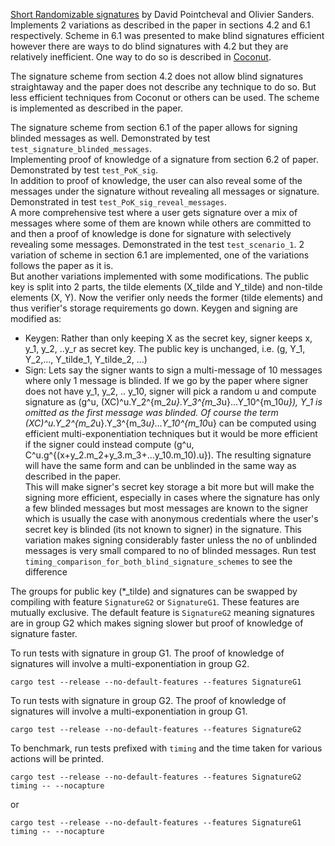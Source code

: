 [Short Randomizable signatures](https://eprint.iacr.org/2015/525) by David Pointcheval and Olivier Sanders.
Implements 2 variations as described in the paper in sections 4.2 and 6.1 respectively. Scheme in 6.1 was 
presented to make blind signatures efficient however there are ways to do blind signatures with 4.2 but they 
are relatively inefficient. One way to do so is described in [Coconut](https://arxiv.org/pdf/1802.07344.pdf).

The signature scheme from section 4.2 does not allow blind signatures straightaway and the paper does not 
describe any technique to do so. But less efficient techniques from Coconut or others can be used. The scheme 
is implemented as described in the paper.  
      
      
The signature scheme from section 6.1 of the paper allows for signing blinded messages as well. 
Demonstrated by test `test_signature_blinded_messages`.  
Implementing proof of knowledge of a signature from section 6.2 of paper. Demonstrated by test `test_PoK_sig`.  
In addition to proof of knowledge, the user can also reveal some of the messages under the signature without revealing all messages or signature.
Demonstrated in test `test_PoK_sig_reveal_messages`.  
A more comprehensive test where a user gets signature over a mix of messages where some of them are known while 
others are committed to and then a proof of knowledge is done for signature with selectively revealing some messages. 
Demonstrated in the test `test_scenario_1`.
2 variation of scheme in section 6.1 are implemented, one of the variations follows the paper as it is.   
But another variations implemented with some modifications. The public key is split into 2 parts, the 
tilde elements (X_tilde and Y_tilde) and non-tilde elements (X, Y). Now the verifier only needs the former 
(tilde elements) and thus verifier's storage requirements go down. Keygen and signing are modified as:
- Keygen: Rather than only keeping X as the secret key, signer keeps x, y_1, y_2, ..y_r as secret key. 
The public key is unchanged, i.e. (g, Y_1, Y_2,..., Y_tilde_1, Y_tilde_2, ...)
- Sign: Lets say the signer wants to sign a multi-message of 10 messages where only 1 message is blinded. 
If we go by the paper where signer does not have y_1, y_2, .. y_10, signer will pick a random u and compute signature as 
(g^u, (XC)^u.Y_2^{m_2*u}.Y_3^{m_3*u}...Y_10^{m_10*u}), Y_1 is omitted as the first message was blinded. Of course the term 
(XC)^u.Y_2^{m_2*u}.Y_3^{m_3*u}...Y_10^{m_10*u} can be computed using efficient multi-exponentiation techniques but it would be more efficient 
if the signer could instead compute (g^u, C^u.g^{(x+y_2.m_2+y_3.m_3+...y_10.m_10).u}). The resulting signature will have the same form 
and can be unblinded in the same way as described in the paper.  
This will make signer's secret key storage a bit more but will make the signing more efficient, especially in cases 
where the signature has only a few blinded messages but most messages are known to the signer which is usually the case with 
anonymous credentials where the user's secret key is blinded (its not known to signer) in the signature. This variation makes 
signing considerably faster unless the no of unblinded messages is very small compared to no of blinded messages. 
Run test `timing_comparison_for_both_blind_signature_schemes` to see the difference 
  
The groups for public key (*_tilde) and signatures can be swapped by compiling with feature `SignatureG2` or `SignatureG1`. 
These features are mutually exclusive. The default feature is `SignatureG2` meaning signatures are in group G2 which 
makes signing slower but proof of knowledge of signature faster.  

To run tests with signature in group G1. The proof of knowledge of signatures will involve a multi-exponentiation in group G2.
```
cargo test --release --no-default-features --features SignatureG1
```

To run tests with signature in group G2. The proof of knowledge of signatures will involve a multi-exponentiation in group G1.
```
cargo test --release --no-default-features --features SignatureG2
```

To benchmark, run tests prefixed with `timing` and the time taken for various actions will be printed.
```
cargo test --release --no-default-features --features SignatureG2 timing -- --nocapture
```

or 
```
cargo test --release --no-default-features --features SignatureG1 timing -- --nocapture
```

